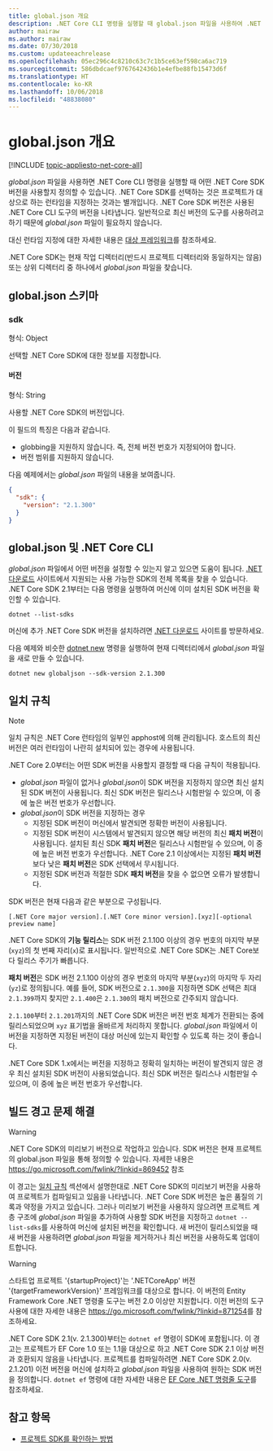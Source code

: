 ```yaml
---
title: global.json 개요
description: .NET Core CLI 명령을 실행할 때 global.json 파일을 사용하여 .NET Core SDK 버전을 설정하는 방법에 대해 알아보세요.
author: mairaw
ms.author: mairaw
ms.date: 07/30/2018
ms.custom: updateeachrelease
ms.openlocfilehash: 05ec296c4c8210c63c7c1b5ce63ef598ca6ac719
ms.sourcegitcommit: 586dbdcaef9767642436b1e4efbe88fb15473d6f
ms.translationtype: HT
ms.contentlocale: ko-KR
ms.lasthandoff: 10/06/2018
ms.locfileid: "48838080"
---
```

# <a name="globaljson-overview"></a>global.json 개요

[!INCLUDE [topic-appliesto-net-core-all](../../../includes/topic-appliesto-net-core-all.md)]

*global.json* 파일을 사용하면 .NET Core CLI 명령을 실행할 때 어떤 .NET Core SDK 버전을 사용할지 정의할 수 있습니다. .NET Core SDK를 선택하는 것은 프로젝트가 대상으로 하는 런타임을 지정하는 것과는 별개입니다. .NET Core SDK 버전은 사용된 .NET Core CLI 도구의 버전을 나타냅니다. 일반적으로 최신 버전의 도구를 사용하려고 하기 때문에 *global.json* 파일이 필요하지 않습니다.

대신 런타임 지정에 대한 자세한 내용은 [대상 프레임워크](../../standard/frameworks.md)를 참조하세요.

.NET Core SDK는 현재 작업 디렉터리(반드시 프로젝트 디렉터리와 동일하지는 않음) 또는 상위 디렉터리 중 하나에서 *global.json* 파일을 찾습니다.

## <a name="globaljson-schema"></a>global.json 스키마

### <a name="sdk"></a>sdk

형식: Object

선택할 .NET Core SDK에 대한 정보를 지정합니다.

#### <a name="version"></a>버전

형식: String

사용할 .NET Core SDK의 버전입니다.

이 필드의 특징은 다음과 같습니다.

- globbing을 지원하지 않습니다. 즉, 전체 버전 번호가 지정되어야 합니다.
- 버전 범위를 지원하지 않습니다.

다음 예제에서는 *global.json* 파일의 내용을 보여줍니다.

```json
{
  "sdk": {
    "version": "2.1.300"
  }
}
```

## <a name="globaljson-and-the-net-core-cli"></a>global.json 및 .NET Core CLI

*global.json* 파일에서 어떤 버전을 설정할 수 있는지 알고 있으면 도움이 됩니다. [.NET 다운로드](https://www.microsoft.com/net/download/all) 사이트에서 지원되는 사용 가능한 SDK의 전체 목록을 찾을 수 있습니다. .NET Core SDK 2.1부터는 다음 명령을 실행하여 머신에 이미 설치된 SDK 버전을 확인할 수 있습니다.

```console
dotnet --list-sdks
```

머신에 추가 .NET Core SDK 버전을 설치하려면 [.NET 다운로드](https://www.microsoft.com/net/download/all) 사이트를 방문하세요.

다음 예제와 비슷한 [dotnet new](dotnet-new.md) 명령을 실행하여 현재 디렉터리에서 *global.json* 파일을 새로 만들 수 있습니다.

```console
dotnet new globaljson --sdk-version 2.1.300
```

## <a name="matching-rules"></a>일치 규칙

> [!NOTE]
> 일치 규칙은 .NET Core 런타임의 일부인 apphost에 의해 관리됩니다.
> 호스트의 최신 버전은 여러 런타임이 나란히 설치되어 있는 경우에 사용됩니다.

.NET Core 2.0부터는 어떤 SDK 버전을 사용할지 결정할 때 다음 규칙이 적용됩니다.

- *global.json* 파일이 없거나 *global.json*이 SDK 버전을 지정하지 않으면 최신 설치된 SDK 버전이 사용됩니다. 최신 SDK 버전은 릴리스나 시험판일 수 있으며, 이 중에 높은 버전 번호가 우선합니다.
- *global.json*이 SDK 버전을 지정하는 경우
  - 지정된 SDK 버전이 머신에서 발견되면 정확한 버전이 사용됩니다.
  - 지정된 SDK 버전이 시스템에서 발견되지 않으면 해당 버전의 최신 **패치 버전**이 사용됩니다. 설치된 최신 SDK **패치 버전**은 릴리스나 시험판일 수 있으며, 이 중에 높은 버전 번호가 우선합니다. .NET Core 2.1 이상에서는 지정된 **패치 버전**보다 낮은 **패치 버전**은 SDK 선택에서 무시됩니다.
  - 지정된 SDK 버전과 적절한 SDK **패치 버전**을 찾을 수 없으면 오류가 발생합니다.

SDK 버전은 현재 다음과 같은 부분으로 구성됩니다.

`[.NET Core major version].[.NET Core minor version].[xyz][-optional preview name]`

.NET Core SDK의 **기능 릴리스**는 SDK 버전 2.1.100 이상의 경우 번호의 마지막 부분(`xyz`)의 첫 번째 자리(`x`)로 표시됩니다. 일반적으로 .NET Core SDK는 .NET Core보다 릴리스 주기가 빠릅니다.

**패치 버전**은 SDK 버전 2.1.100 이상의 경우 번호의 마지막 부분(`xyz`)의 마지막 두 자리(`yz`)로 정의됩니다. 예를 들어, SDK 버전으로 `2.1.300`을 지정하면 SDK 선택은 최대 `2.1.399`까지 찾지만 `2.1.400`은 `2.1.300`의 패치 버전으로 간주되지 않습니다.

`2.1.100`부터 `2.1.201`까지의 .NET Core SDK 버전은 버전 번호 체계가 전환되는 중에 릴리스되었으며 `xyz` 표기법을 올바르게 처리하지 못합니다. *global.json* 파일에서 이 버전을 지정하면 지정된 버전이 대상 머신에 있는지 확인할 수 있도록 하는 것이 좋습니다.

.NET Core SDK 1.x에서는 버전을 지정하고 정확히 일치하는 버전이 발견되지 않은 경우 최신 설치된 SDK 버전이 사용되었습니다. 최신 SDK 버전은 릴리스나 시험판일 수 있으며, 이 중에 높은 버전 번호가 우선합니다.

## <a name="troubleshooting-build-warnings"></a>빌드 경고 문제 해결

> [!WARNING]
> .NET Core SDK의 미리보기 버전으로 작업하고 있습니다. SDK 버전은 현재 프로젝트의 global.json 파일을 통해 정의할 수 있습니다. 자세한 내용은 <https://go.microsoft.com/fwlink/?linkid=869452> 참조

이 경고는 [일치 규칙](#matching-rules) 섹션에서 설명한대로 .NET Core SDK의 미리보기 버전을 사용하여 프로젝트가 컴파일되고 있음을 나타냅니다. .NET Core SDK 버전은 높은 품질의 기록과 약정을 가지고 있습니다. 그러나 미리보기 버전을 사용하지 않으려면 프로젝트 계층 구조에 *global.json* 파일을 추가하여 사용할 SDK 버전을 지정하고 `dotnet --list-sdks`를 사용하여 머신에 설치된 버전을 확인합니다. 새 버전이 릴리스되었을 때 새 버전을 사용하려면 *global.json* 파일을 제거하거나 최신 버전을 사용하도록 업데이트합니다.

> [!WARNING]
> 스타트업 프로젝트 '{startupProject}'는 '.NETCoreApp' 버전 '{targetFrameworkVersion}' 프레임워크를 대상으로 합니다. 이 버전의 Entity Framework Core .NET 명령줄 도구는 버전 2.0 이상만 지원합니다. 이전 버전의 도구 사용에 대한 자세한 내용은 <https://go.microsoft.com/fwlink/?linkid=871254>를 참조하세요.

.NET Core SDK 2.1(v. 2.1.300)부터는 `dotnet ef` 명령이 SDK에 포함됩니다. 이 경고는 프로젝트가 EF Core 1.0 또는 1.1을 대상으로 하고 .NET Core SDK 2.1 이상 버전과 호환되지 않음을 나타냅니다. 프로젝트를 컴파일하려면 .NET Core SDK 2.0(v. 2.1.201) 이전 버전을 머신에 설치하고 *global.json* 파일을 사용하여 원하는 SDK 버전을 정의합니다. `dotnet ef` 명령에 대한 자세한 내용은 [EF Core .NET 명령줄 도구](/ef/core/miscellaneous/cli/dotnet)를 참조하세요.

## <a name="see-also"></a>참고 항목

* [프로젝트 SDK를 확인하는 방법](/visualstudio/msbuild/how-to-use-project-sdk#how-project-sdks-are-resolved)
